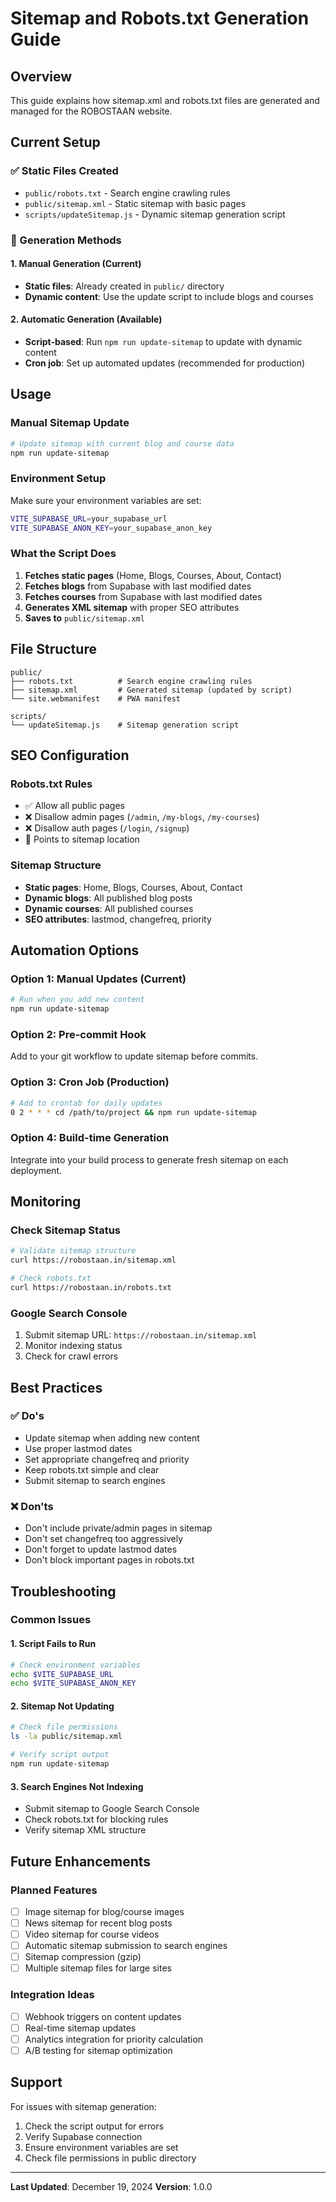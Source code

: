 # Sitemap and Robots.txt Generation Guide

## Overview

This guide explains how sitemap.xml and robots.txt files are generated and managed for the ROBOSTAAN website.

## Current Setup

### ✅ Static Files Created
- `public/robots.txt` - Search engine crawling rules
- `public/sitemap.xml` - Static sitemap with basic pages
- `scripts/updateSitemap.js` - Dynamic sitemap generation script

### 🔄 Generation Methods

#### 1. Manual Generation (Current)
- **Static files**: Already created in `public/` directory
- **Dynamic content**: Use the update script to include blogs and courses

#### 2. Automatic Generation (Available)
- **Script-based**: Run `npm run update-sitemap` to update with dynamic content
- **Cron job**: Set up automated updates (recommended for production)

## Usage

### Manual Sitemap Update

```bash
# Update sitemap with current blog and course data
npm run update-sitemap
```

### Environment Setup

Make sure your environment variables are set:
```bash
VITE_SUPABASE_URL=your_supabase_url
VITE_SUPABASE_ANON_KEY=your_supabase_anon_key
```

### What the Script Does

1. **Fetches static pages** (Home, Blogs, Courses, About, Contact)
2. **Fetches blogs** from Supabase with last modified dates
3. **Fetches courses** from Supabase with last modified dates
4. **Generates XML sitemap** with proper SEO attributes
5. **Saves to** `public/sitemap.xml`

## File Structure

```
public/
├── robots.txt          # Search engine crawling rules
├── sitemap.xml         # Generated sitemap (updated by script)
└── site.webmanifest    # PWA manifest

scripts/
└── updateSitemap.js    # Sitemap generation script
```

## SEO Configuration

### Robots.txt Rules
- ✅ Allow all public pages
- ❌ Disallow admin pages (`/admin`, `/my-blogs`, `/my-courses`)
- ❌ Disallow auth pages (`/login`, `/signup`)
- 📍 Points to sitemap location

### Sitemap Structure
- **Static pages**: Home, Blogs, Courses, About, Contact
- **Dynamic blogs**: All published blog posts
- **Dynamic courses**: All published courses
- **SEO attributes**: lastmod, changefreq, priority

## Automation Options

### Option 1: Manual Updates (Current)
```bash
# Run when you add new content
npm run update-sitemap
```

### Option 2: Pre-commit Hook
Add to your git workflow to update sitemap before commits.

### Option 3: Cron Job (Production)
```bash
# Add to crontab for daily updates
0 2 * * * cd /path/to/project && npm run update-sitemap
```

### Option 4: Build-time Generation
Integrate into your build process to generate fresh sitemap on each deployment.

## Monitoring

### Check Sitemap Status
```bash
# Validate sitemap structure
curl https://robostaan.in/sitemap.xml

# Check robots.txt
curl https://robostaan.in/robots.txt
```

### Google Search Console
1. Submit sitemap URL: `https://robostaan.in/sitemap.xml`
2. Monitor indexing status
3. Check for crawl errors

## Best Practices

### ✅ Do's
- Update sitemap when adding new content
- Use proper lastmod dates
- Set appropriate changefreq and priority
- Keep robots.txt simple and clear
- Submit sitemap to search engines

### ❌ Don'ts
- Don't include private/admin pages in sitemap
- Don't set changefreq too aggressively
- Don't forget to update lastmod dates
- Don't block important pages in robots.txt

## Troubleshooting

### Common Issues

#### 1. Script Fails to Run
```bash
# Check environment variables
echo $VITE_SUPABASE_URL
echo $VITE_SUPABASE_ANON_KEY
```

#### 2. Sitemap Not Updating
```bash
# Check file permissions
ls -la public/sitemap.xml

# Verify script output
npm run update-sitemap
```

#### 3. Search Engines Not Indexing
- Submit sitemap to Google Search Console
- Check robots.txt for blocking rules
- Verify sitemap XML structure

## Future Enhancements

### Planned Features
- [ ] Image sitemap for blog/course images
- [ ] News sitemap for recent blog posts
- [ ] Video sitemap for course videos
- [ ] Automatic sitemap submission to search engines
- [ ] Sitemap compression (gzip)
- [ ] Multiple sitemap files for large sites

### Integration Ideas
- [ ] Webhook triggers on content updates
- [ ] Real-time sitemap updates
- [ ] Analytics integration for priority calculation
- [ ] A/B testing for sitemap optimization

## Support

For issues with sitemap generation:
1. Check the script output for errors
2. Verify Supabase connection
3. Ensure environment variables are set
4. Check file permissions in public directory

---

**Last Updated**: December 19, 2024
**Version**: 1.0.0 